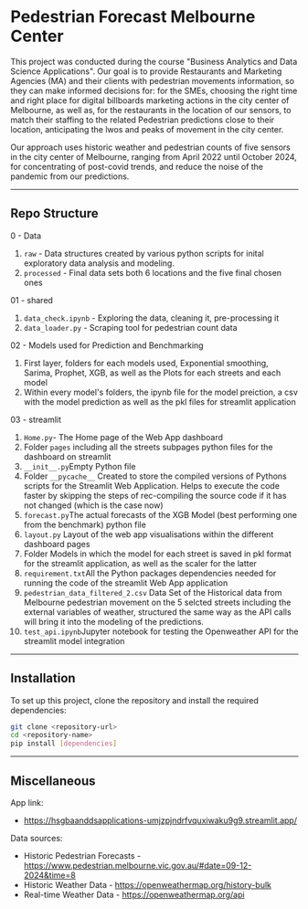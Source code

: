 # Pedestrian Forecast Melbourne Center

This project was conducted during the course "Business Analytics and Data Science Applications". 
Our goal is to provide Restaurants and Marketing Agencies (MA) and their clients with pedestrian movements information, so they can make informed decisions for: for the SMEs, choosing the right time and right place for digital billboards marketing actions in the city center of Melbourne, as well as, for the restaurants in the location of our sensors, to match their staffing to the related Pedestrian predictions close to their location, anticipating the lwos and peaks of movement in the city center.

Our approach uses historic weather and pedestrian counts of five sensors in the city center of Melbourne, ranging from April 2022 until October 2024, for concentrating of post-covid trends, and reduce the noise of the pandemic from our predictions. 

---

## Repo Structure

0 - Data
  1.  `raw` - Data structures created by various python scripts for inital exploratory data analysis and modeling.
  2.  `processed` - Final data sets both 6 locations and the five final chosen ones

01 - shared
  1.  `data_check.ipynb` - Exploring the data, cleaning it, pre-processing it
  2.  `data_loader.py` - Scraping tool for pedestrian count data

02 - Models used for Prediction and Benchmarking
  1. First layer, folders for each models used, Exponential smoothing, Sarima, Prophet, XGB, as well as the Plots for each streets and each model
  2. Within every model's folders, the ipynb file for the model preiction, a csv with the model prediction as well as the pkl files for streamlit application

03 - streamlit
  1. `Home.py`- The Home page of the Web App dashboard
  2. Folder `pages` including all the streets subpages python files for the dashboard on streamlit
  3. `__init__.py`Empty Python file
  4. Folder `__pycache__` Created to store the compiled versions of Pythons scripts for the Streamlit Web Application. Helps to execute the code faster by skipping the steps of rec-compiling the source code if it has not changed (which is the case now)
  5. `forecast.py`The actual forecasts of the XGB Model (best performing one from the benchmark) python file
  6. `layout.py` Layout of the web app visualisations within the different dashboard pages
  7. Folder Models in which the model for each street is saved in pkl format for the streamlit application, as well as the scaler for the latter
  8. `requirement.txt`All the Python packages dependencies needed for running the code of the streamlit Web App application 
  9. `pedestrian_data_filtered_2.csv` Data Set of the Historical data from Melbourne pedestrian movement on the 5 selcted streets including the external variables of weather, structured the same way as the API calls will bring it into the modeling of the predictions.
  10. `test_api.ipynb`Jupyter notebook for testing the Openweather API for the streamlit model integration

---

## Installation
To set up this project, clone the repository and install the required dependencies:
```bash
git clone <repository-url>
cd <repository-name>
pip install [dependencies]
```

---

## Miscellaneous 

App link:
- https://hsgbaanddsapplications-umjzpjndrfvquxiwaku9g9.streamlit.app/

Data sources:
- Historic Pedestrian Forecasts - https://www.pedestrian.melbourne.vic.gov.au/#date=09-12-2024&time=8
- Historic Weather Data - https://openweathermap.org/history-bulk
- Real-time Weather Data - https://openweathermap.org/api

